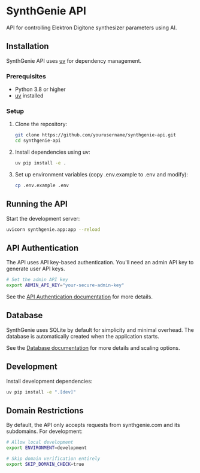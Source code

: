 # SynthGenie API

API for controlling Elektron Digitone synthesizer parameters using AI.

## Installation

SynthGenie API uses [uv](https://github.com/astral-sh/uv) for dependency management.

### Prerequisites

- Python 3.8 or higher
- [uv](https://github.com/astral-sh/uv) installed

### Setup

1. Clone the repository:

   ```bash
   git clone https://github.com/yourusername/synthgenie-api.git
   cd synthgenie-api
   ```

2. Install dependencies using uv:

   ```bash
   uv pip install -e .
   ```

3. Set up environment variables (copy .env.example to .env and modify):
   ```bash
   cp .env.example .env
   ```

## Running the API

Start the development server:

```bash
uvicorn synthgenie.app:app --reload
```

## API Authentication

The API uses API key-based authentication. You'll need an admin API key to generate user API keys.

```bash
# Set the admin API key
export ADMIN_API_KEY="your-secure-admin-key"
```

See the [API Authentication documentation](docs/api_authentication.md) for more details.

## Database

SynthGenie uses SQLite by default for simplicity and minimal overhead. The database is automatically created when the application starts.

See the [Database documentation](docs/database.md) for more details and scaling options.

## Development

Install development dependencies:

```bash
uv pip install -e ".[dev]"
```

## Domain Restrictions

By default, the API only accepts requests from synthgenie.com and its subdomains. For development:

```bash
# Allow local development
export ENVIRONMENT=development

# Skip domain verification entirely
export SKIP_DOMAIN_CHECK=true
```
